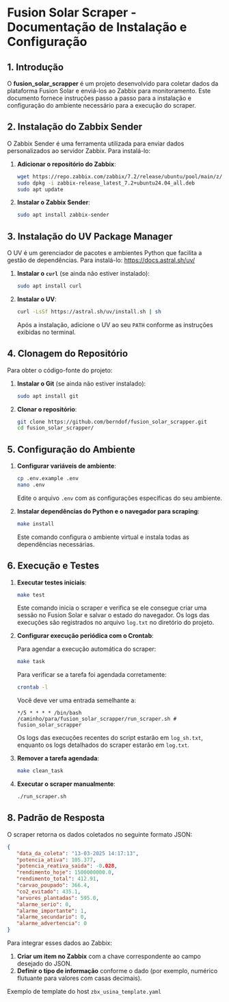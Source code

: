 # Fusion Solar Scraper - Documentação de Instalação e Configuração

## 1. Introdução

O **fusion_solar_scrapper** é um projeto desenvolvido para coletar dados da plataforma Fusion Solar e enviá-los ao Zabbix para monitoramento. Este documento fornece instruções passo a passo para a instalação e configuração do ambiente necessário para a execução do scraper.

## 2. Instalação do Zabbix Sender

O Zabbix Sender é uma ferramenta utilizada para enviar dados personalizados ao servidor Zabbix. Para instalá-lo:

1. **Adicionar o repositório do Zabbix**:

   ```bash
   wget https://repo.zabbix.com/zabbix/7.2/release/ubuntu/pool/main/z/zabbix-release/zabbix-release_latest_7.2+ubuntu24.04_all.deb
   sudo dpkg -i zabbix-release_latest_7.2+ubuntu24.04_all.deb
   sudo apt update
   ```

2. **Instalar o Zabbix Sender**:

   ```bash
   sudo apt install zabbix-sender
   ```

## 3. Instalação do UV Package Manager

O UV é um gerenciador de pacotes e ambientes Python que facilita a gestão de dependências. Para instalá-lo:
https://docs.astral.sh/uv/

1. **Instalar o `curl`** (se ainda não estiver instalado):

   ```bash
   sudo apt install curl
   ```

2. **Instalar o UV**:

   ```bash
   curl -LsSf https://astral.sh/uv/install.sh | sh
   ```

   Após a instalação, adicione o UV ao seu `PATH` conforme as instruções exibidas no terminal.

## 4. Clonagem do Repositório

Para obter o código-fonte do projeto:

1. **Instalar o Git** (se ainda não estiver instalado):

   ```bash
   sudo apt install git
   ```

2. **Clonar o repositório**:

   ```bash
   git clone https://github.com/berndof/fusion_solar_scrapper.git
   cd fusion_solar_scrapper/
   ```

## 5. Configuração do Ambiente

1. **Configurar variáveis de ambiente**:

   ```bash
   cp .env.example .env
   nano .env
   ```

   Edite o arquivo `.env` com as configurações específicas do seu ambiente.

2. **Instalar dependências do Python e o navegador para scraping**:

   ```bash
   make install
   ```

   Este comando configura o ambiente virtual e instala todas as dependências necessárias.

## 6. Execução e Testes

1. **Executar testes iniciais**:

   ```bash
   make test
   ```

   Este comando inicia o scraper e verifica se ele consegue criar uma sessão no Fusion Solar e salvar o estado do navegador. Os logs das execuções são registrados no arquivo `log.txt` no diretório do projeto.

2. **Configurar execução periódica com o Crontab**:

   Para agendar a execução automática do scraper:

   ```bash
   make task
   ```

   Para verificar se a tarefa foi agendada corretamente:

   ```bash
   crontab -l
   ```

   Você deve ver uma entrada semelhante a:

   ```
   */5 * * * * /bin/bash /caminho/para/fusion_solar_scrapper/run_scraper.sh # fusion_solar_scrapper
   ```

   Os logs das execuções recentes do script estarão em `log_sh.txt`, enquanto os logs detalhados do scraper estarão em `log.txt`.

3. **Remover a tarefa agendada**:

   ```bash
   make clean_task
   ```

4. **Executar o scraper manualmente**:

   ```bash
   ./run_scraper.sh
   ```

## 8. Padrão de Resposta

O scraper retorna os dados coletados no seguinte formato JSON:

```json
{
   "data_da_coleta": "13-03-2025 14:17:13",
   "potencia_ativa": 105.377,
   "potencia_reativa_saida": -0.028,
   "rendimento_hoje": 1500000000.0,
   "rendimento_total": 412.91,
   "carvao_poupado": 366.4,
   "co2_evitado": 435.1,
   "arvores_plantadas": 595.0,
   "alarme_serio": 0,
   "alarme_importante": 1,
   "alarme_secundario": 0,
   "alarme_advertencia": 0
}
```

Para integrar esses dados ao Zabbix:

1. **Criar um item no Zabbix** com a chave correspondente ao campo desejado do JSON.
2. **Definir o tipo de informação** conforme o dado (por exemplo, numérico flutuante para valores com casas decimais).

Exemplo de template do host `zbx_usina_template.yaml`



